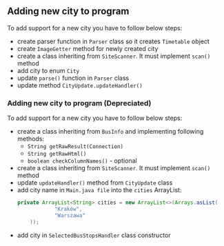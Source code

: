 ## Adding new city to program
To add support for a new city you have to follow below steps:
* create parser function in `Parser` class so it creates `Timetable` object
* create `ImageGetter` method for newly created city
* create a class inheriting from `SiteScanner`. It must implement `scan()` method
* add city to enum `City`
* update `parse()` function in `Parser` class
* update method `CityUpdate.updateHandler()`


### Adding new city to program (Depreciated)
To add support for a new city you have to follow below steps:
* create a class inheriting from `BusInfo` and implementing following methods:
  * `String getRawResult(Connection)`
  * `String getRawHtml()`
  * `boolean checkColumnNames()` - optional
* create a class inheriting from `SiteScanner`. It must implement `scan()` method
* update `updateHandler()` method from `CityUpdate` class
* add city name in `Main.java file` into the `cities` ArrayList:
    ```java
    private ArrayList<String> cities = new ArrayList<>(Arrays.asList(
                "Kraków",
                "Warszawa"
        ));
    ```
* add city in `SelectedBusStopsHandler` class constructor
   